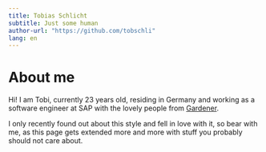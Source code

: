```yaml
---
title: Tobias Schlicht
subtitle: Just some human
author-url: "https://github.com/tobschli"
lang: en
---
```


# About me

Hi! I am Tobi, currently 23 years old, residing in Germany and working as a software engineer at SAP with the lovely people from [Gardener](https://gardener.cloud).

I only recently found out about this style and fell in love with it, so bear with me, as this page gets extended more and more with stuff you probably should not care about.